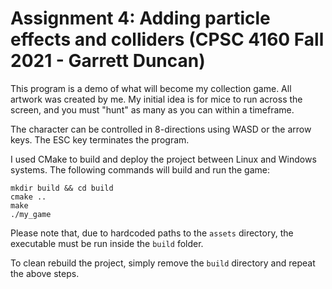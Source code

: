 # Assignment 4: Adding particle effects and colliders (CPSC 4160 Fall 2021 - Garrett Duncan)

This program is a demo of what will become my collection game. All artwork was created by me.
My initial idea is for mice to run across the screen, and you must "hunt" as many as you can
within a timeframe.

The character can be controlled in 8-directions using WASD or the arrow keys. The ESC
key terminates the program.

I used CMake to build and deploy the project between Linux and Windows systems. The following commands will build and run the game:
```
mkdir build && cd build
cmake ..
make
./my_game
```

Please note that, due to hardcoded paths to the `assets` directory, the executable must be run inside the `build` folder.

To clean rebuild the project, simply remove the `build` directory and repeat the above steps.